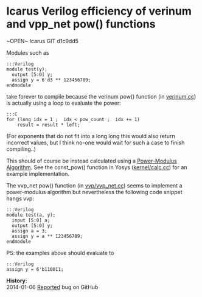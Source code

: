 
Icarus Verilog efficiency of verinum and vpp_net pow() functions
================================================================

~OPEN~ Icarus GIT d1c9dd5

Modules such as

    :::Verilog
    module test(y);
      output [5:0] y;
      assign y = 6'd3 ** 123456789;
    endmodule

take forever to compile because the verinum pow() function (in [verinum.cc](https://github.com/steveicarus/iverilog/blob/master/verinum.cc)) is
actually using a loop to evaluate the power:

    :::C
    for (long idx = 1 ;  idx < pow_count ;  idx += 1)
        result = result * left;

(For exponents that do not fit into a long long this would also return
incorrect values, but I think no-one would wait for such a case to finish
compiling..)

This should of course be instead calculated using a [Power-Modulus Algorithm](http://en.wikipedia.org/wiki/Modular_exponentiation).
See the const_pow() function in Yosys ([kernel/calc.cc](https://github.com/cliffordwolf/yosys/blob/master/kernel/calc.cc)) for an example implementation.

The vvp_net pow() function (in [vvp/vvp_net.cc](https://github.com/steveicarus/iverilog/blob/master/vvp/vvp_net.cc)) seems to implement a power-modulus algorithm but nevertheless the following code snippet hangs vvp:

    :::Verilog
    module test(a, y);
      input [5:0] a;
      output [5:0] y;
      assign a = 3;
      assign y = a ** 123456789;
    endmodule

PS: the examples above should evaluate to

    :::Verilog
    assign y = 6'b110011;

**History:**  
2014-01-06 [Reported](https://github.com/steveicarus/iverilog/issues/9) bug on GitHub  

